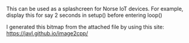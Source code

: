 This can be used as a splashcreen for Norse IoT devices. For example, display this for say 2 seconds in setup() before entering loop()

I generated this bitmap from the attached file by using this site: https://javl.github.io/image2cpp/
